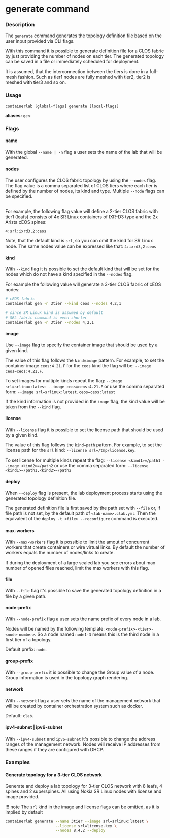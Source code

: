 # generate command

### Description

The `generate` command generates the topology definition file based on the user input provided via CLI flags.

With this command it is possible to generate definition file for a CLOS fabric by just providing the number of nodes on each tier. The generated topology can be saved in a file or immediately scheduled for deployment.

It is assumed, that the interconnection between the tiers is done in a full-mesh fashion. Such as tier1 nodes are fully meshed with tier2, tier2 is meshed with tier3 and so on.

### Usage

`containerlab [global-flags] generate [local-flags]`

**aliases:** `gen`

### Flags

#### name

With the global `--name | -n` flag a user sets the name of the lab that will be generated.

#### nodes
The user configures the CLOS fabric topology by using the `--nodes` flag. The flag value is a comma separated list of CLOS tiers where each tier is defined by the number of nodes, its kind and type. Multiple `--node` flags can be specified.

<div class="mxgraph" style="max-width:100%;border:1px solid transparent;margin:0 auto; display:block;" data-mxgraph="{&quot;page&quot;:12,&quot;zoom&quot;:1.4,&quot;highlight&quot;:&quot;#0000ff&quot;,&quot;nav&quot;:true,&quot;check-visible-state&quot;:true,&quot;resize&quot;:true,&quot;url&quot;:&quot;https://raw.githubusercontent.com/srl-labs/containerlab/diagrams/containerlab.drawio&quot;}"></div>

<script type="text/javascript" src="https://viewer.diagrams.net/js/viewer-static.min.js" async></script>

For example, the following flag value will define a 2-tier CLOS fabric with tier1 (leafs) consists of 4x SR Linux containers of IXR-D3 type and the 2x Arista cEOS spines:
```
4:srl:ixrd3,2:ceos
```

Note, that the default kind is `srl`, so you can omit the kind for SR Linux node. The same nodes value can be expressed like that: `4:ixrd3,2:ceos`

#### kind

With `--kind` flag it is possible to set the default kind that will be set for the nodes which do not have a kind specified in the `--nodes` flag.

For example the following value will generate a 3-tier CLOS fabric of cEOS nodes:

```bash
# cEOS fabric
containerlab gen -n 3tier --kind ceos --nodes 4,2,1

# since SR Linux kind is assumed by default
# SRL fabric command is even shorter
containerlab gen -n 3tier --nodes 4,2,1
```

#### image
Use `--image` flag to specify the container image that should be used by a given kind.

The value of this flag follows the `kind=image` pattern. For example, to set the container image `ceos:4.21.F` for the `ceos` kind the flag will be: `--image ceos=ceos:4.21.F`.

To set images for multiple kinds repeat the flag: `--image srl=srlinux:latest --image ceos=ceos:4.21.F` or use the comma separated form: `--image srl=srlinux:latest,ceos=ceos:latest`

If the kind information is not provided in the `image` flag, the kind value will be taken from the `--kind` flag.

#### license
With `--license` flag it is possible to set the license path that should be used by a given kind.

The value of this flag follows the `kind=path` pattern. For example, to set the license path for the `srl` kind: `--license srl=/tmp/license.key`.

To set license for multiple kinds repeat the flag: `--license <kind1>=/path1 --image <kind2>=/path2` or use the comma separated form: `--license <kind1>=/path1,<kind2>=/path2`

#### deploy
When `--deploy` flag is present, the lab deployment process starts using the generated topology definition file.

The generated definition file is first saved by the path set with `--file` or, if file path is not set, by the default path of `<lab-name>.clab.yml`. Then the equivalent of the `deploy -t <file> --reconfigure` command is executed.

#### max-workers
With `--max-workers` flag it is possible to limit the amout of concurrent workers that create containers or wire virtual links. By default the number of workers equals the number of nodes/links to create.

If during the deployment of a large scaled lab you see errors about max number of opened files reached, limit the max workers with this flag.

#### file
With `--file` flag it's possible to save the generated topology definition in a file by a given path.

#### node-prefix
With `--node-prefix` flag a user sets the name prefix of every node in a lab.

Nodes will be named by the following template: `<node-prefix>-<tier>-<node-number>`. So a node named `node1-3` means this is the third node in a first tier of a topology.

Default prefix: `node`.

#### group-prefix
With `--group-prefix` it is possible to change the Group value of a node. Group information is used in the topology graph rendering.

#### network
With `--network` flag a user sets the name of the management network that will be created by container orchestration system such as docker.

Default: `clab`.

#### ipv4-subnet | ipv6-subnet
With `--ipv4-subnet` and `ipv6-subnet` it's possible to change the address ranges of the management network. Nodes will receive IP addresses from these ranges if they are configured with DHCP.

### Examples

#### Generate topology for a 3-tier CLOS network
Generate and deploy a lab topology for 3-tier CLOS network with 8 leafs, 4 spines and 2 superspines. All using Nokia SR Linux nodes with license and image provided.

!!! note
    The `srl` kind in the image and license flags can be omitted, as it is implied by default

```bash
containerlab generate --name 3tier --image srl=srlinux:latest \
                      --license srl=license.key \
                      --nodes 8,4,2 --deploy
```